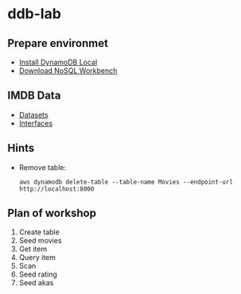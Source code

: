 # ddb-lab

## Prepare environmet

- [Install DynamoDB Local](https://dynobase.dev/run-dynamodb-locally/)
- [Download NoSQL Workbench](https://docs.aws.amazon.com/amazondynamodb/latest/developerguide/workbench.settingup.html)

## IMDB Data

- [Datasets](https://datasets.imdbws.com/)
- [Interfaces](https://www.imdb.com/interfaces/)

## Hints

- Remove table:

    `aws dynamodb delete-table --table-name Movies --endpoint-url http://localhost:8000`

## Plan of workshop

1. Create table
2. Seed movies
3. Get item
4. Query item
5. Scan
6. Seed rating
7. Seed akas
